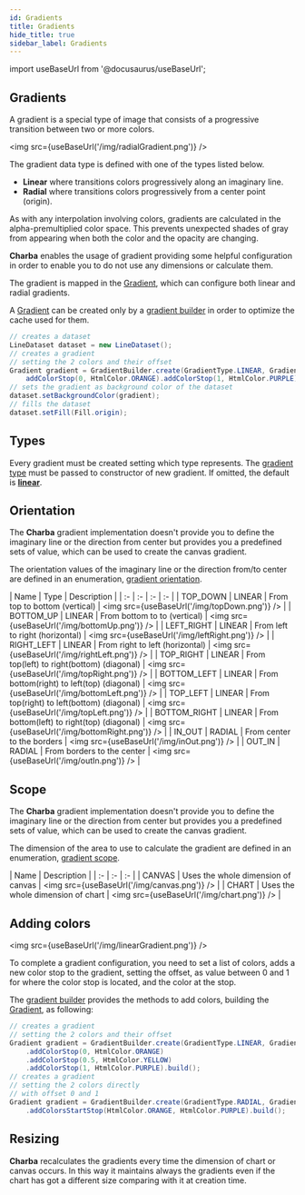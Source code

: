 ```yaml
---
id: Gradients
title: Gradients
hide_title: true
sidebar_label: Gradients
---
```

import useBaseUrl from '@docusaurus/useBaseUrl';

## Gradients

A gradient is a special type of image that consists of a progressive transition between two or more colors.

<img src={useBaseUrl('/img/radialGradient.png')} />

The gradient data type is defined with one of the types listed below.

 * **Linear** where transitions colors progressively along an imaginary line. 
 * **Radial** where transitions colors progressively from a center point (origin).
 
As with any interpolation involving colors, gradients are calculated in the alpha-premultiplied color space. This prevents unexpected shades of gray from appearing when both the color and the opacity are changing.

**Charba** enables the usage of gradient providing some helpful configuration in order to enable you to do not use any dimensions or calculate them.

The gradient is mapped in the [Gradient](http://www.pepstock.org/Charba/4.0/org/pepstock/charba/client/colors/Gradient.html), which can configure both linear and radial gradients.

A [Gradient](http://www.pepstock.org/Charba/4.0/org/pepstock/charba/client/colors/Gradient.html) can be created only by a [gradient builder](http://www.pepstock.org/Charba/4.0/org/pepstock/charba/client/colors/GradientBuilder.html) in order to optimize the cache used for them. 

```java
// creates a dataset
LineDataset dataset = new LineDataset();
// creates a gradient     
// setting the 2 colors and their offset
Gradient gradient = GradientBuilder.create(GradientType.LINEAR, GradientScope.CHART).
	addColorStop(0, HtmlColor.ORANGE).addColorStop(1, HtmlColor.PURPLE).build();
// sets the gradient as background color of the dataset      
dataset.setBackgroundColor(gradient);
// fills the dataset
dataset.setFill(Fill.origin);
```

## Types

Every gradient must be created setting which type represents. The [gradient type](http://www.pepstock.org/Charba/4.0/org/pepstock/charba/client/colors/GradientType.html) must be passed to constructor of new gradient. If omitted, the default is **[linear](http://www.pepstock.org/Charba/4.0/org/pepstock/charba/client/colors/GradientType.html#LINEAR)**.

## Orientation

The **Charba** gradient implementation doesn't provide you to define the imaginary line or the direction from center but provides you a predefined sets of value, which can be used to create the canvas gradient.

The orientation values of the imaginary line or the direction from/to center are defined in an enumeration, [gradient orientation](http://www.pepstock.org/Charba/4.0/org/pepstock/charba/client/colors/GradientOrientation.html).

| Name | Type | Description |
| :- | :- | :- | :- |
| TOP_DOWN | LINEAR | From top to bottom (vertical) | <img src={useBaseUrl('/img/topDown.png')} /> |
| BOTTOM_UP | LINEAR | From bottom to to (vertical) | <img src={useBaseUrl('/img/bottomUp.png')} /> |
| LEFT_RIGHT | LINEAR | From left to right (horizontal) | <img src={useBaseUrl('/img/leftRight.png')} /> |
| RIGHT_LEFT | LINEAR | From right to left (horizontal) | <img src={useBaseUrl('/img/rightLeft.png')} /> |
| TOP_RIGHT | LINEAR | From top(left) to right(bottom) (diagonal) | <img src={useBaseUrl('/img/topRight.png')} /> |
| BOTTOM_LEFT | LINEAR | From bottom(right) to left(top) (diagonal) | <img src={useBaseUrl('/img/bottomLeft.png')} /> |
| TOP_LEFT | LINEAR | From top(right) to left(bottom) (diagonal) | <img src={useBaseUrl('/img/topLeft.png')} /> |
| BOTTOM_RIGHT | LINEAR | From bottom(left) to right(top) (diagonal) | <img src={useBaseUrl('/img/bottomRight.png')} /> |
| IN_OUT | RADIAL | From center to the borders | <img src={useBaseUrl('/img/inOut.png')} /> |
| OUT_IN | RADIAL | From borders to the center | <img src={useBaseUrl('/img/outIn.png')} /> |

## Scope

The **Charba** gradient implementation doesn't provide you to define the imaginary line or the direction from center but provides you a predefined sets of value, which can be used to create the canvas gradient.

The dimension of the area to use to calculate the gradient are defined in an enumeration, [gradient scope](http://www.pepstock.org/Charba/4.0/org/pepstock/charba/client/colors/GradientScope.html).

| Name | Description |
| :- | :- | :- |
| CANVAS | Uses the whole dimension of canvas | <img src={useBaseUrl('/img/canvas.png')} /> |
| CHART | Uses the whole dimension of chart | <img src={useBaseUrl('/img/chart.png')} /> |

## Adding colors

<img src={useBaseUrl('/img/linearGradient.png')} />

To complete a gradient configuration, you need to set a list of colors, adds a new color stop to the gradient, setting the offset, as value between 0 and 1 for where the color stop is located, and the color at the stop.

The [gradient builder](http://www.pepstock.org/Charba/4.0/org/pepstock/charba/client/colors/GradientBuilder.html) provides the methods to add colors, building the [Gradient](http://www.pepstock.org/Charba/4.0/org/pepstock/charba/client/colors/Gradient.html), as following:

```java
// creates a gradient     
// setting the 2 colors and their offset
Gradient gradient = GradientBuilder.create(GradientType.LINEAR, GradientScope.CHART)
	.addColorStop(0, HtmlColor.ORANGE)
	.addColorStop(0.5, HtmlColor.YELLOW)
	.addColorStop(1, HtmlColor.PURPLE).build();
// creates a gradient     
// setting the 2 colors directly
// with offset 0 and 1
Gradient gradient = GradientBuilder.create(GradientType.RADIAL, GradientScope.CANVAS)
	.addColorsStartStop(HtmlColor.ORANGE, HtmlColor.PURPLE).build();
```

## Resizing

**Charba** recalculates the gradients every time the dimension of chart or canvas occurs. In this way it maintains always the gradients even if the chart has got a different size comparing with it at creation time.

